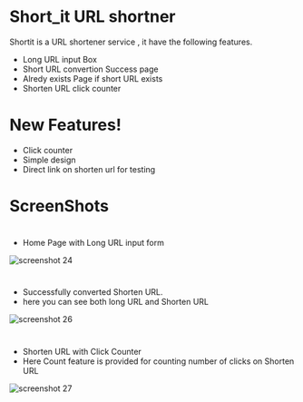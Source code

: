 # Short_it URL shortner


Shortit is a URL shortener service , it have the following features.

  - Long URL input Box
  - Short URL convertion Success page
  - Alredy exists Page if short URL exists 
  - Shorten URL click counter

  

# New Features!

  - Click counter
  - Simple design
  - Direct link on shorten url for testing
  
# ScreenShots


#
  - Home Page with Long URL input form

![screenshot 24](https://user-images.githubusercontent.com/39843164/44055572-6a9460a4-9f63-11e8-9a9a-3444e5ee76e8.png)


#
  - Successfully converted Shorten URL. 
  - here you can see both long URL and Shorten URL
  
![screenshot 26](https://user-images.githubusercontent.com/39843164/44055573-6ad717f0-9f63-11e8-9e9f-7d5dbcea1c1b.png)


#
  - Shorten URL with Click Counter
  - Here Count feature is provided for counting number of clicks on Shorten URL
  
![screenshot 27](https://user-images.githubusercontent.com/39843164/44055574-6b37762c-9f63-11e8-8ed2-609cad968404.png)
